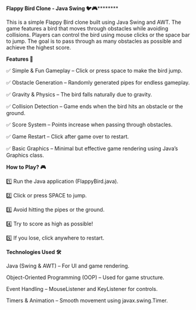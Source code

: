 **Flappy Bird Clone - Java Swing 🐦🎮**********

This is a simple Flappy Bird clone built using Java Swing and AWT. The game features a bird that moves through obstacles while avoiding collisions. Players can control the bird using mouse clicks or the space bar to jump. The goal is to pass through as many obstacles as possible and achieve the highest score.

**Features 🚀**

✅ Simple & Fun Gameplay – Click or press space to make the bird jump.

✅ Obstacle Generation – Randomly generated pipes for endless gameplay.

✅ Gravity & Physics – The bird falls naturally due to gravity.

✅ Collision Detection – Game ends when the bird hits an obstacle or the ground.

✅ Score System – Points increase when passing through obstacles.

✅ Game Restart – Click after game over to restart.

✅ Basic Graphics – Minimal but effective game rendering using Java’s Graphics class.

**How to Play? 🎮**

1️⃣ Run the Java application (FlappyBird.java).

2️⃣ Click or press SPACE to jump.

3️⃣ Avoid hitting the pipes or the ground.

4️⃣ Try to score as high as possible!

5️⃣ If you lose, click anywhere to restart.

**Technologies Used 🛠**

Java (Swing & AWT) – For UI and game rendering.

Object-Oriented Programming (OOP) – Used for game structure.

Event Handling – MouseListener and KeyListener for controls.

Timers & Animation – Smooth movement using javax.swing.Timer.

